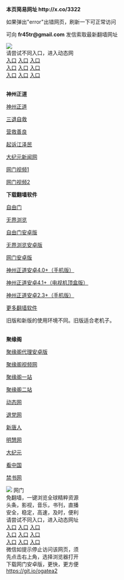 <p><strong>本页简易网址 http://x.co/3322 </strong></p>
<p>如果弹出"error"出错网页，刷新一下可正常访问</p>
<p>可向 <strong>fr45tr@gmail.com</strong> 发信索取最新翻墙网址</p>
<td align="center"><a target="_blank" href="https://user-images.githubusercontent.com/33987457/34963548-1d630d1e-fa84-11e7-90bf-b19621f43f9c.jpg"><img src="https://user-images.githubusercontent.com/33987457/34963548-1d630d1e-fa84-11e7-90bf-b19621f43f9c.jpg" style="max-width:100%;"></a></td>
  </tr>
  <tr>
    <td align="center"><br>
    </td>
  </tr><tr>
    <td align="center">请尝试不同入口，进入动态网<br>  
      <a href="http://t.cn/RS2il3p" rel="nofollow">入口</a>
      <a href="http://1.165.108.199/1" rel="nofollow">入口</a>
      <a href="http://111.253.221.95/1" rel="nofollow">入口</a><br>
      <a href="http://harnc.qkwkhtgq.ml/70dw" rel="nofollow">入口</a>
      <a href="http://nbcxz.hbyaakh.gq/1" rel="nofollow">入口</a>
      <a href="http://harnc.qkwkhtgq.ml/70ipdw" rel="nofollow">入口</a><br>
      <a href="http://harnc.qkwkhtgq.ml/70sdtw" rel="nofollow">入口</a>
      <a href="http://t.cn/R3STV9o" rel="nofollow">入口</a>
      <a href="https://web-proxy-1.herokuapp.com/proxy/http://dongtaiwang.com/loc/phome.php" rel="nofollow">入口</a><br>

<br>
<p><strong>神州正道</strong></p>
<p><a href="http://harnc.qkwkhtgq.ml/70sz" rel="nofollow">神州正道</a></p>
<p><a href="http://harnc.qkwkhtgq.ml/70st" rel="nofollow">三退自救</a></p>
<p><a href="http://harnc.qkwkhtgq.ml/70qg" rel="nofollow">营救善良</a></p>
<p><a href="http://harnc.qkwkhtgq.ml/70sj" rel="nofollow">起诉江泽民</a></p>
<p><a href="http://1.165.108.199/2/" rel="nofollow">大纪元新闻网</a></p>
<p><a href="http://http://t.cn/R3STVxF" rel="nofollow">网门视频1</a></p>
<p><a href="vjkngl.tugtdwdg.cf" rel="nofollow">网门视频2</a></p>
<p><strong>下载翻墙软件</strong></p>


<p><a href="https://git.io/fgp" rel="nofollow">自由门</a></p>
<p><a href="https://git.io/vEJlj rel="nofollow">无界浏览</a></p>
<p><a href="https://git.io/fgma" rel="nofollow">自由门安卓版</a></p>
<p><a href="https://s3.amazonaws.com/693/um.apk" rel="nofollow">无界浏览安卓版</a></p>
<p><a href="https://git.io/ogatea2">网门安卓版</a></p>
<p><a href="https://git.io/vQjqe" rel="nofollow">神州正道安卓4.0+（手机版）</a></p>
<p><a href="https://git.io/vAonz" rel="nofollow">神州正道安卓4.1+（电视机顶盒版）</a></p>
<p><a href="https://git.io/vAH9P" rel="nofollow">神州正道安卓2.3+（手机版）</a></p>
<p><a href="https://github.com/bannedbook/fanqiang/wiki">更多翻墙软件</a></p>
旧版和新版的使用环境不同。旧版适合老机子。<br>


<br>
<p><strong>聚缘阁</strong></p>
<p><a href="https://github.com/hao369/a/raw/master/j8.apk">聚缘阁代理安卓版</a></p>
<p><a href="http://u77.cer4.ga/tv/" rel="nofollow">聚缘阁视频网</a></p>
<p><a href="https://j99.214g.gq/tz/" rel="nofollow">聚缘阁一站</a></p>
<p><a href="https://j99.214g.gq/tz/" rel="nofollow">聚缘阁二站</a></p>
<p><a href="https://j99.214g.gq/cx/?bb" rel="nofollow">动态网</a></p>
<p><a href="http://j99.214g.gq/cx/?id=8" rel="nofollow">退党网</a></p>
<p><a href="https://j99.214g.gq/cx/?id=5" rel="nofollow">新唐人</a></p>
<p><a href="https://j99.214g.gq/cx/?id=8" rel="nofollow">明慧网</a></p>
<p><a href="http://j99.214g.gq/cx/?id=7" rel="nofollow">大纪元</a></p>
<p><a href="http://j99.214g.gq/cx/?id=11" rel="nofollow">看中国</a></p>
<p><a href="http://j99.214g.gq/cx/?id=16" rel="nofollow">禁书网</a></p>
<td align="center"><a target="_blank" href="https://cloud.githubusercontent.com/assets/11880933/13434984/f430fae2-e012-11e5-814f-c2df1e82b247.jpg"><img src="https://cloud.githubusercontent.com/assets/11880933/13434984/f430fae2-e012-11e5-814f-c2df1e82b247.jpg" style="max-width:100%;"></a></td>
  </tr>
  <tr>
    <td align="center">网门<br>
      免翻墙，一键浏览全球精粹资源<br>
      头条，影视，音乐，书刊，直播<br>
      安全，稳定，高速，及时，便利<br>
    </td>
  </tr><tr>
    <td align="center">请尝试不同入口，进入动态网址<br>      
      <a href="https://s3.us-east-2.amazonaws.com/ogateh/show.htm?from=852" rel="nofollow">入口</a>
      <a href="https://s3.eu-west-2.amazonaws.com/ogatel/show.htm?from=852" rel="nofollow">入口</a>
      <a href="https://konhgd.global.ssl.fastly.net/?from=852" rel="nofollow">入口</a><br>
      <a href="https://s3.ap-northeast-2.amazonaws.com/ogates/show.htm?from=852" rel="nofollow">入口</a>
      <a href="https://s3.eu-central-1.amazonaws.com/ogatef/show.htm?from=852" rel="nofollow">入口</a>
      <a href="https://s3.ap-south-1.amazonaws.com/ogatem/show.htm?from=852" rel="nofollow">入口</a><br>
      <a href="https://s3-us-west-1.amazonaws.com/ogaten/show.htm?from=852" rel="nofollow">入口</a>
      <a href="https://s3.ca-central-1.amazonaws.com/ogatec/show.htm?from=852" rel="nofollow">入口</a>
      <a href="https://s3-ap-northeast-1.amazonaws.com/ogatet/show.htm?from=852" rel="nofollow">入口</a><br>
      微信如提示停止访问该网页，须<br>
      先点击右上角，选择浏览器打开<br>
    </td>
  </tr>
  <tr>
    <td align="center">
      下载网门安卓版，更快，更方便<br><a href="https://raw.githubusercontent.com/oGate2/up/master/oGate.apk" rel="nofollow">https://git.io/ogatea2</a><br>

